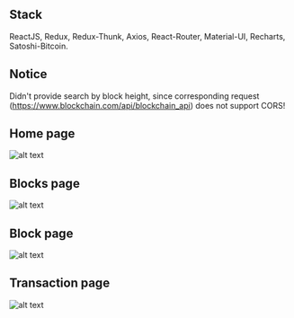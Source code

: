 ## Stack

ReactJS, Redux, Redux-Thunk, Axios, React-Router, Material-UI, Recharts, Satoshi-Bitcoin.

## Notice
Didn't provide search by block height, since corresponding request (https://www.blockchain.com/api/blockchain_api) does not support CORS!

## Home page
![alt text](https://i.imgur.com/VmuvIew.png)

## Blocks page
![alt text](https://i.imgur.com/Qp375a0.png)

## Block page
![alt text](https://i.imgur.com/KARvkXF.png)

## Transaction page
![alt text](https://i.imgur.com/vet10dh.png)

